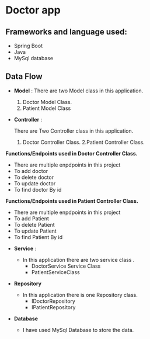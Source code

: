 # Doctor app
## Frameworks and language used:
-  Spring Boot
-  Java
-  MySql database
## Data Flow


* **Model** :
  There are two  Model class in this application.
    1. Doctor Model Class.
    2. Patient Model Class


* **Controller** :

  There are Two Controller class in this application.

    1. Doctor Controller Class.
    2.Patient Controller Class.


**Functions/Endpoints used in Doctor Controller Class.**
- There are multiple enpdpoints in this project
- To add doctor
- To delete doctor
- To update doctor
- To find doctor By id

**Functions/Endpoints used in Patient Controller Class.**
- There are multiple enpdpoints in this project
- To add Patient
- To delete Patient
- To update Patient
- To find Patient By id
* **Service** :

    * In this application there are two service class .
        * DoctorService Service Class
        * PatientServiceClass

* **Repository**

    * In this application there is one Repository class.
        * IDoctorRepository
        * IPatientRepository


* **Database**

    * I have used MySql Database to store the data.



  













  